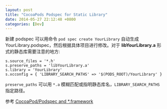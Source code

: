 ```yaml
---
layout: post
title: "CocoaPods Podspec for Static Library"
date: 2014-05-27 22:12:48 +0800
categories: [Dev]
---
```


新建 podspec 可以用命令 `pod spec create YourLibrary` 自动生成 YourLibrary.podspec，然后根据具体项目进行修改。对于 **libYourLibrary.a** 形式的静态库需要注意的地方:

```
s.source_files = '*.h'
s.preserve_paths = 'libYourLibrary.a'
s.library = 'YourLibrary'
s.xcconfig = { 'LIBRARY_SEARCH_PATHS' => '$(PODS_ROOT)/YourLibrary' }
```

`preserve_paths` 可以用 `*.a` 模糊匹配或指明静态库名，`LIBRARY_SEARCH_PATHS` 指定路径。

参考 [CocoaPod/Podspec and *.framework](http://stackoverflow.com/a/14127129/380774)

